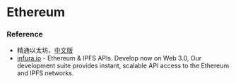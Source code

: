 # Ethereum



### Reference

* 精通以太坊，[中文版](https://www.8btc.com/books/834/ethereum-book/_book/)
* [infura.io](https://infura.io/docs/ethereum) - Ethereum & IPFS APIs. Develop now on Web 3.0, Our development suite provides instant, scalable API access to the Ethereum and IPFS networks.




